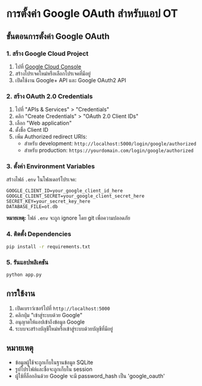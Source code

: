 # การตั้งค่า Google OAuth สำหรับแอป OT

## ขั้นตอนการตั้งค่า Google OAuth

### 1. สร้าง Google Cloud Project

1. ไปที่ [Google Cloud Console](https://console.cloud.google.com/)
2. สร้างโปรเจคใหม่หรือเลือกโปรเจคที่มีอยู่
3. เปิดใช้งาน Google+ API และ Google OAuth2 API

### 2. สร้าง OAuth 2.0 Credentials

1. ไปที่ "APIs & Services" > "Credentials"
2. คลิก "Create Credentials" > "OAuth 2.0 Client IDs"
3. เลือก "Web application"
4. ตั้งชื่อ Client ID
5. เพิ่ม Authorized redirect URIs:
   - สำหรับ development: `http://localhost:5000/login/google/authorized`
   - สำหรับ production: `https://yourdomain.com/login/google/authorized`

### 3. ตั้งค่า Environment Variables

สร้างไฟล์ `.env` ในโฟลเดอร์โปรเจค:

```env
GOOGLE_CLIENT_ID=your_google_client_id_here
GOOGLE_CLIENT_SECRET=your_google_client_secret_here
SECRET_KEY=your_secret_key_here
DATABASE_FILE=ot.db
```

**หมายเหตุ:** ไฟล์ `.env` จะถูก ignore โดย git เพื่อความปลอดภัย

### 4. ติดตั้ง Dependencies

```bash
pip install -r requirements.txt
```

### 5. รันแอปพลิเคชัน

```bash
python app.py
```

## การใช้งาน

1. เปิดเบราว์เซอร์ไปที่ `http://localhost:5000`
2. คลิกปุ่ม "เข้าสู่ระบบด้วย Google"
3. อนุญาตให้แอปเข้าถึงข้อมูล Google
4. ระบบจะสร้างบัญชีใหม่หรือเข้าสู่ระบบด้วยบัญชีที่มีอยู่

## หมายเหตุ

- ข้อมูลผู้ใช้จะถูกเก็บในฐานข้อมูล SQLite
- รูปโปรไฟล์และชื่อจะถูกเก็บใน session
- ผู้ใช้ที่ล็อกอินด้วย Google จะมี password_hash เป็น 'google_oauth' 